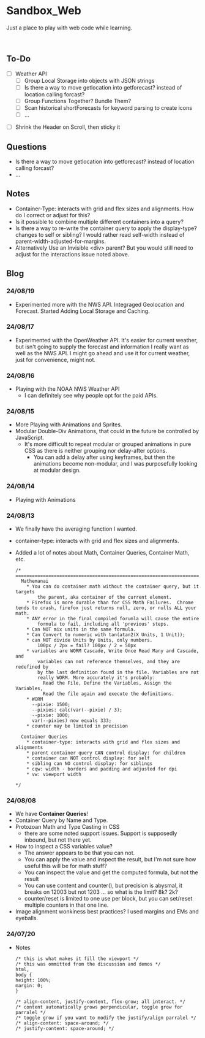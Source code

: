 # Sandbox_Web

Just a place to play with web code while learning. <br>

<br>

## To-Do
- [ ] Weather API
  - [ ] Group Local Storage into objects with JSON strings
  - [ ] Is there a way to move getlocation into getforecast? instead of location calling forcast?
  - [ ] Group Functions Together?  Bundle Them?
  - [ ] Scan historical shortForecasts for keyword parsing to create icons
  - [ ] ... 

<!-- Older Things To Do -->
- [ ] Shrink the Header on Scroll, then sticky it

## Questions
- Is there a way to move getlocation into getforecast? instead of location calling forcast?
- ...

## Notes
- Container-Type: interacts with grid and flex sizes and alignments.  How do I correct or adjust for this?
- Is it possible to combine multiple different containers into a query?
- Is there a way to re-write the container query to apply the display-type? changes to self or sibling? I would rather read self-width instead of parent-width-adjusted-for-margins. 
- Alternatively Use an Invisible \<div> parent? But you would still need to adjust for the interactions issue noted above.

## Blog

### 24/08/19
- Experimented more with the NWS API.  Integraged Geolocation and Forecast. Started Adding Local Storage and Caching.

### 24/08/17
- Experimented with the OpenWeather API. It's easier for current weather, but isn't going to supply the forecast and information I really want as well as the NWS API.  I might go ahead and use it for current weather, just for convenience, might not.

### 24/08/16
- Playing with the NOAA NWS Weather API
  - I can definitely see why people opt for the paid APIs.

### 24/08/15
- More Playing with Animations and Sprites.  
- Modular Double-Div Animations, that could in the future be controlled by JavaScript.
  - It's more difficult to repeat modular or grouped animations in pure CSS as there is neither grouping nor delay-after options.
    - You can add a delay after using keyframes, but then the animations become non-modular, and I was purposefully looking at modular design.

### 24/08/14
- Playing with Animations

### 24/08/13
- We finally have the averaging function I wanted.
- container-type: interacts with grid and flex sizes and alignments. 
- Added a lot of notes about Math, Container Queries, Container Math, etc.

  ```
  /* ========================================================================
    Mathemanai
      * You can do container math without the container query, but it targets
          the parent, aka container of the current element.
      * Firefox is more durable than for CSS Math Failures.  Chrome tends to crash, firefox just returns null, zero, or nulls ALL your math.
      * ANY error in the final compiled forumla will cause the entire
          formula to fail, including all 'previous' steps.
      * Can NOT mix units in the same formula.
      * Can Convert to numeric with tan(atan2(X Units, 1 Unit));
      * can NOT divide Units by Units, only numbers.
          100px / 2px = fail? 100px / 2 = 50px
      * variables are WORM Cascade, Write Once Read Many and Cascade, and
          variables can not reference themselves, and they are redefined by
          by the last definition found in the file. Variables are not
          really WORM. More accurately it's probably:
            Read the File, Define the Variables, Assign the Variables,
            Read the file again and execute the definitions.
      * WORM
        --pixie: 1500;
        --pixies: calc(var(--pixie) / 3);
        --pixie: 1000;
        var(--pixies) now equals 333;
      * counter may be limited in precision

    Container Queries
      * container-type: interacts with grid and flex sizes and alignments
      * parent container query CAN control display: for children
      * container can NOT control display: for self
      * sibling can NO control display: for siblings
      * cqw: width - borders and padding and adjusted for dpi
      * vw: viewport width

  */
  ```

### 24/08/08
- We have **Container Queries**!
- Container Query by Name and Type.
- Protozoan Math and Type Casting in CSS
  - there are some noted support issues. Support is supposedly inbound, but not there yet.
- How to inspect a CSS variables value?
  - The answer appears to be that you can not.
  - You can apply the value and inspect the result, but I'm not sure how useful this will be for math stuff?
  - You can inspect the value and get the computed formula, but not the result
  - You can use content and counter(), but precision is abysmal, it breaks on 12003 but not 1203 ... so what is the limit? 8k? 2k?
  - counter/reset is limited to one use per block, but you can set/reset multiple counters in that one line.
- Image alignment wonkiness best practices? I used margins and EMs and eyeballs.

### 24/07/20
- Notes

  ```
  /* this is what makes it fill the viewport */
  /* this was ommitted from the discussion and demos */
  html,
  body {
  height: 100%;
  margin: 0;
  }
  ```

  ```
  /* align-content, justify-content, flex-grow; all interact. */
  /* content automatically grows perpendicular, toggle grow for parralel */
  /* toggle grow if you want to modify the justify/align parralel */
  /* align-content: space-around; */
  /* justify-content: space-around; */
  ```
